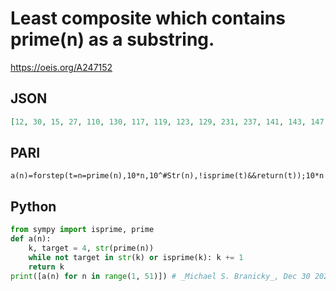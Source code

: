 # Least composite which contains prime\(n\) as a substring\.
https://oeis.org/A247152
## JSON
```JSON
[12, 30, 15, 27, 110, 130, 117, 119, 123, 129, 231, 237, 141, 143, 147, 153, 159, 161, 267, 171, 273, 279, 183, 189, 297, 1010, 1030, 1070, 1090, 1113, 1127, 1131, 1137, 1139, 1149, 1510, 1157, 1630, 1167, 1173, 1179, 1810, 1191, 1930, 1197, 1199, 1211, 2223, 1227, 2229]
```
## PARI
```PARI
a(n)=forstep(t=n=prime(n),10*n,10^#Str(n),!isprime(t)&&return(t));10*n
```
## Python
```Python
from sympy import isprime, prime
def a(n):
    k, target = 4, str(prime(n))
    while not target in str(k) or isprime(k): k += 1
    return k
print([a(n) for n in range(1, 51)]) # _Michael S. Branicky_, Dec 30 2021
```
